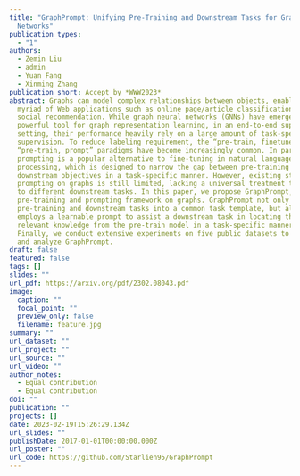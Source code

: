 ```yaml
---
title: "GraphPrompt: Unifying Pre-Training and Downstream Tasks for Graph Neural
  Networks"
publication_types:
  - "1"
authors:
  - Zemin Liu
  - admin
  - Yuan Fang
  - Xinming Zhang
publication_short: Accept by *WWW2023*
abstract: Graphs can model complex relationships between objects, enabling a
  myriad of Web applications such as online page/article classification and
  social recommendation. While graph neural networks (GNNs) have emerged as a
  powerful tool for graph representation learning, in an end-to-end supervised
  setting, their performance heavily rely on a large amount of task-specific
  supervision. To reduce labeling requirement, the “pre-train, finetune” and
  “pre-train, prompt” paradigms have become increasingly common. In particular,
  prompting is a popular alternative to fine-tuning in natural language
  processing, which is designed to narrow the gap between pre-training and
  downstream objectives in a task-specific manner. However, existing study of
  prompting on graphs is still limited, lacking a universal treatment to appeal
  to different downstream tasks. In this paper, we propose GraphPrompt, a novel
  pre-training and prompting framework on graphs. GraphPrompt not only unifies
  pre-training and downstream tasks into a common task template, but also
  employs a learnable prompt to assist a downstream task in locating the most
  relevant knowledge from the pre-train model in a task-specific manner.
  Finally, we conduct extensive experiments on five public datasets to evaluate
  and analyze GraphPrompt.
draft: false
featured: false
tags: []
slides: ""
url_pdf: https://arxiv.org/pdf/2302.08043.pdf
image:
  caption: ""
  focal_point: ""
  preview_only: false
  filename: feature.jpg
summary: ""
url_dataset: ""
url_project: ""
url_source: ""
url_video: ""
author_notes:
  - Equal contribution
  - Equal contribution
doi: ""
publication: ""
projects: []
date: 2023-02-19T15:26:29.134Z
url_slides: ""
publishDate: 2017-01-01T00:00:00.000Z
url_poster: ""
url_code: https://github.com/Starlien95/GraphPrompt
---
```

